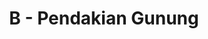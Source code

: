 ---
contest: Gemastik
year: 2022
round: Qualification
problem: B
title: B - Pendakian Gunung
pdf: /contests/gemastik/2022/penyisihan/problems/B - Pendakian Gunung.pdf
---
